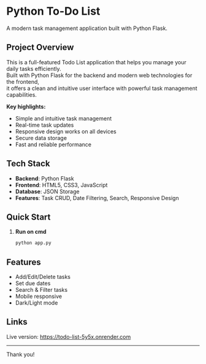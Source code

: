 
#  Python To-Do List

A modern task management application built with Python Flask.

##  Project Overview

This is a full-featured Todo List application that helps you manage your daily tasks efficiently.  
Built with Python Flask for the backend and modern web technologies for the frontend,  
it offers a clean and intuitive user interface with powerful task management capabilities.

**Key highlights:**

- Simple and intuitive task management  
- Real-time task updates  
- Responsive design works on all devices  
- Secure data storage  
- Fast and reliable performance  

##  Tech Stack

- **Backend**: Python Flask  
- **Frontend**: HTML5, CSS3, JavaScript  
- **Database**: JSON Storage  
- **Features**: Task CRUD, Date Filtering, Search, Responsive Design  

##  Quick Start



1. **Run on cmd**

   ```bash
   python app.py
   ```

##  Features

*  Add/Edit/Delete tasks
*  Set due dates
*  Search & Filter tasks
*  Mobile responsive
*  Dark/Light mode

##  Links

 Live version: https://todo-list-5y5x.onrender.com

---

Thank you!

```


